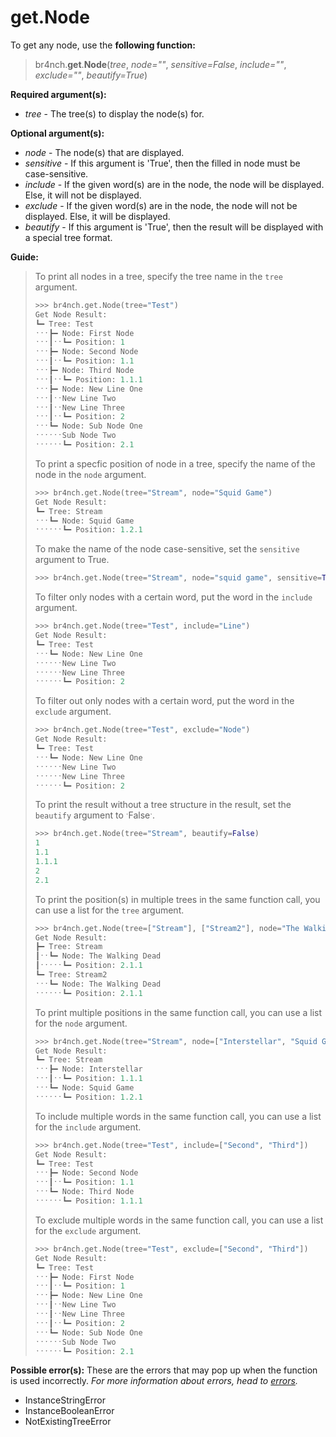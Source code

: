 # get.Node

To get any node, use the **following function:**

> br4nch.**get**.**Node**(*tree*, *node=""*, *sensitive=False*, *include=""*, *exclude=""*, *beautify=True*)

**Required argument(s):**

- *tree* - The tree(s) to display the node(s) for.

**Optional argument(s):**

- *node* - The node(s) that are displayed.
- *sensitive* - If this argument is 'True', then the filled in node must be case-sensitive.
- *include* - If the given word(s) are in the node, the node will be displayed. Else, it will not be displayed.
- *exclude* - If the given word(s) are in the node, the node will not be displayed. Else, it will be displayed.
- *beautify* - If this argument is 'True', then the result will be displayed with a special tree format.

**Guide:**

> To print all nodes in a tree, specify the tree name in the `tree` argument.
>
> ```python
> >>> br4nch.get.Node(tree="Test")
> Get Node Result:
> ┗━ Tree: Test
> ˑˑˑ┣━ Node: First Node
> ˑˑˑ┃ˑˑ┗━ Position: 1
> ˑˑˑ┣━ Node: Second Node
> ˑˑˑ┃ˑˑ┗━ Position: 1.1
> ˑˑˑ┣━ Node: Third Node
> ˑˑˑ┃ˑˑ┗━ Position: 1.1.1
> ˑˑˑ┣━ Node: New Line One
> ˑˑˑ┃ˑˑNew Line Two
> ˑˑˑ┃ˑˑNew Line Three
> ˑˑˑ┃ˑˑ┗━ Position: 2
> ˑˑˑ┗━ Node: Sub Node One
> ˑˑˑˑˑˑSub Node Two
> ˑˑˑˑˑˑ┗━ Position: 2.1
> ```
>
> To print a specfic position of node in a tree, specify the name of the node in the `node` argument.
>
> ```python
> >>> br4nch.get.Node(tree="Stream", node="Squid Game")
> Get Node Result:
> ┗━ Tree: Stream
> ˑˑˑ┗━ Node: Squid Game                  
> ˑˑˑˑˑˑ┗━ Position: 1.2.1
> ```
>
> To make the name of the node case-sensitive, set the `sensitive` argument to True.
>
> ```python
> >>> br4nch.get.Node(tree="Stream", node="squid game", sensitive=True)
> ```
>
> To filter only nodes with a certain word, put the word in the `include` argument.
>
> ```python
> >>> br4nch.get.Node(tree="Test", include="Line")
> Get Node Result:
> ┗━ Tree: Test
> ˑˑˑ┗━ Node: New Line One
> ˑˑˑˑˑˑNew Line Two
> ˑˑˑˑˑˑNew Line Three
> ˑˑˑˑˑˑ┗━ Position: 2
> ```
>
> To filter out only nodes with a certain word, put the word in the `exclude` argument.
>
> ```python
> >>> br4nch.get.Node(tree="Test", exclude="Node")
> Get Node Result:
> ┗━ Tree: Test
> ˑˑˑ┗━ Node: New Line One
> ˑˑˑˑˑˑNew Line Two
> ˑˑˑˑˑˑNew Line Three
> ˑˑˑˑˑˑ┗━ Position: 2
> ```
>
> To print the result without a tree structure in the result, set the `beautify` argument to ˑFalseˑ.
>
> ```python
> >>> br4nch.get.Node(tree="Stream", beautify=False)
> 1
> 1.1
> 1.1.1
> 2
> 2.1
> ```
>
> To print the position(s) in multiple trees in the same function call, you can use a list for the `tree` argument.
>
> ```python
> >>> br4nch.get.Node(tree=["Stream"], ["Stream2"], node="The Walking Dead")
> Get Node Result:
> ┣━ Tree: Stream
> ┃ˑˑ┗━ Node: The Walking Dead              
> ┃ˑˑˑˑˑ┗━ Position: 2.1.1
> ┗━ Tree: Stream2
> ˑˑˑ┗━ Node: The Walking Dead                
> ˑˑˑˑˑˑ┗━ Position: 2.1.1
> ```
>
> To print multiple positions in the same function call, you can use a list for the `node` argument.
>
> ```python
> >>> br4nch.get.Node(tree="Stream", node=["Interstellar", "Squid Game"])
> Get Node Result:
> ┗━ Tree: Stream
> ˑˑˑ┣━ Node: Interstellar                 
> ˑˑˑ┃ˑˑ┗━ Position: 1.1.1
> ˑˑˑ┗━ Node: Squid Game                  
> ˑˑˑˑˑˑ┗━ Position: 1.2.1
> ```
>
> To include multiple words in the same function call, you can use a list for the `include` argument.
>
> ```python
> >>> br4nch.get.Node(tree="Test", include=["Second", "Third"])
> Get Node Result:
> ┗━ Tree: Test
> ˑˑˑ┣━ Node: Second Node
> ˑˑˑ┃ˑˑ┗━ Position: 1.1
> ˑˑˑ┗━ Node: Third Node
> ˑˑˑˑˑˑ┗━ Position: 1.1.1
> ```
>
> To exclude multiple words in the same function call, you can use a list for the `exclude` argument.
>
> ```python
> >>> br4nch.get.Node(tree="Test", exclude=["Second", "Third"])
> Get Node Result:
> ┗━ Tree: Test
> ˑˑˑ┣━ Node: First Node
> ˑˑˑ┃ˑˑ┗━ Position: 1
> ˑˑˑ┣━ Node: New Line One
> ˑˑˑ┃ˑˑNew Line Two
> ˑˑˑ┃ˑˑNew Line Three
> ˑˑˑ┃ˑˑ┗━ Position: 2
> ˑˑˑ┗━ Node: Sub Node One
> ˑˑˑˑˑˑSub Node Two
> ˑˑˑˑˑˑ┗━ Position: 2.1
> ```

**Possible error(s):**
These are the errors that may pop up when the function is used incorrectly.
*For more information about errors, head to [errors](../../guides/errors.md).*

- InstanceStringError
- InstanceBooleanError
- NotExistingTreeError


